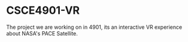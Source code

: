 # CSCE4901-VR
The project we are working on in 4901, its an interactive VR experience about NASA's PACE Satellite.
